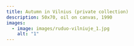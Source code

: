 ```yaml
---
title: Autumn in Vilnius (private collection)
description: 50x70, oil on canvas, 1990
images:
  - image: images/ruduo-vilniuje_1.jpg
    alt: "1"
---
```

